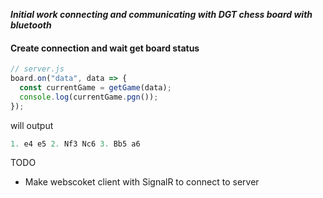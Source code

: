 ***Initial work connecting and communicating with DGT chess board with bluetooth***

#### Create connection and wait get board status

```js
// server.js
board.on("data", data => {
  const currentGame = getGame(data);
  console.log(currentGame.pgn());
});
```

will output
```js
1. e4 e5 2. Nf3 Nc6 3. Bb5 a6
```

TODO

- Make webscoket client with SignalR to connect to server
